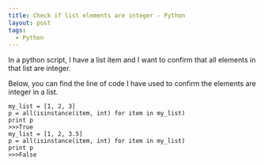 ```yaml
---
title: Check if list elements are integer - Python
layout: post
tags:
  - Python
---
```


In a python script, I have a list item and I want to confirm that all elements in that list are integer.

Below, you can find the line of code I have used to confirm the elements are integer in a list.

	my_list = [1, 2, 3]
	p = all(isinstance(item, int) for item in my_list)
	print p
	>>>True
	my_list = [1, 2, 3.5]
	p = all(isinstance(item, int) for item in my_list)
	print p
	>>>False

